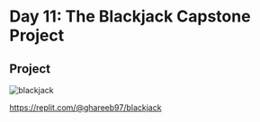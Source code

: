 # Day 11: The Blackjack Capstone Project


## Project 
![blackjack](blackjack.gif)

https://replit.com/@ghareeb97/blackjack